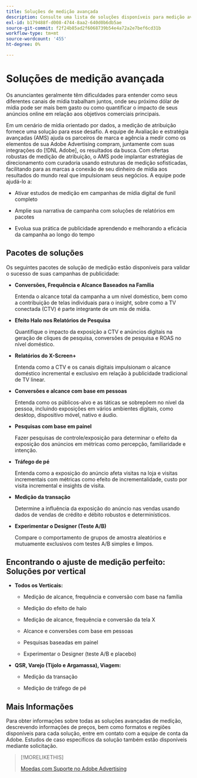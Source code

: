 ```yaml
---
title: Soluções de medição avançada
description: Consulte uma lista de soluções disponíveis para medição avançada.
exl-id: b179488f-d008-4744-8aa2-640d0b6db5ae
source-git-commit: f2f24b85ad2f6068739b54e4a72a2e7bef6cd31b
workflow-type: tm+mt
source-wordcount: '455'
ht-degree: 0%

---
```


# Soluções de medição avançada

Os anunciantes geralmente têm dificuldades para entender como seus diferentes canais de mídia trabalham juntos, onde seu próximo dólar de mídia pode ser mais bem gasto ou como quantificar o impacto de seus anúncios online em relação aos objetivos comerciais principais.

Em um cenário de mídia orientado por dados, a medição de atribuição fornece uma solução para esse desafio. A equipe de Avaliação e estratégia avançadas (AMS) ajuda os parceiros de marca e agência a medir como os elementos de sua Adobe Advertising compram, juntamente com suas integrações do [!DNL Adobe], os resultados da busca. Com ofertas robustas de medição de atribuição, o AMS pode implantar estratégias de direcionamento com curadoria usando estruturas de medição sofisticadas, facilitando para as marcas a conexão de seu dinheiro de mídia aos resultados do mundo real que impulsionam seus negócios. A equipe pode ajudá-lo a:

* Ativar estudos de medição em campanhas de mídia digital de funil completo

* Amplie sua narrativa de campanha com soluções de relatórios em pacotes

* Evolua sua prática de publicidade aprendendo e melhorando a eficácia da campanha ao longo do tempo

## Pacotes de soluções

Os seguintes pacotes de solução de medição estão disponíveis para validar o sucesso de suas campanhas de publicidade:

* **Conversões, Frequência e Alcance Baseados na Família**

  Entenda o alcance total da campanha a um nível doméstico, bem como a contribuição de telas individuais para o insight, sobre como a TV conectada (CTV) é parte integrante de um mix de mídia.

* **Efeito Halo nos Relatórios de Pesquisa**

  Quantifique o impacto da exposição a CTV e anúncios digitais na geração de cliques de pesquisa, conversões de pesquisa e ROAS no nível doméstico.

* **Relatórios do X-Screen+**

  Entenda como a CTV e os canais digitais impulsionam o alcance doméstico incremental e exclusivo em relação à publicidade tradicional de TV linear.

* **Conversões e alcance com base em pessoas**

  Entenda como os públicos-alvo e as táticas se sobrepõem no nível da pessoa, incluindo exposições em vários ambientes digitais, como desktop, dispositivo móvel, nativo e áudio.

* **Pesquisas com base em painel**

  Fazer pesquisas de controle/exposição para determinar o efeito da exposição dos anúncios em métricas como percepção, familiaridade e intenção.

* **Tráfego de pé**

  Entenda como a exposição do anúncio afeta visitas na loja e visitas incrementais com métricas como efeito de incrementalidade, custo por visita incremental e insights de visita.

* **Medição da transação**

  Determine a influência da exposição do anúncio nas vendas usando dados de vendas de crédito e débito robustos e determinísticos.

* **Experimentar o Designer (Teste A/B)**

  Compare o comportamento de grupos de amostra aleatórios e mutuamente exclusivos com testes A/B simples e limpos.

## Encontrando o ajuste de medição perfeito: Soluções por vertical

* **Todos os Verticais:**

   * Medição de alcance, frequência e conversão com base na família

   * Medição do efeito de halo

   * Medição de alcance, frequência e conversão da tela X

   * Alcance e conversões com base em pessoas

   * Pesquisas baseadas em painel

   * Experimentar o Designer (teste A/B e placebo)

* **QSR, Varejo (Tijolo e Argamassa), Viagem:**

   * Medição da transação

   * Medição de tráfego de pé

## Mais Informações

Para obter informações sobre todas as soluções avançadas de medição, descrevendo informações de preços, bem como formatos e regiões disponíveis para cada solução, entre em contato com a equipe de conta da Adobe. Estudos de caso específicos da solução também estão disponíveis mediante solicitação.

>[!MORELIKETHIS]
>
>[Moedas com Suporte no Adobe Advertising](/help/dsp/currency.md)
